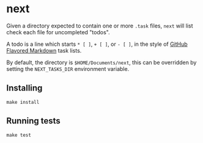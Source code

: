 next
====

Given a directory expected to contain one or more `.task` files, 
`next` will list check each file for uncompleted "todos".

A todo is a line which starts `* [ ]`, `+ [ ]`, or `- [ ]`, in the
style of [GitHub Flavored Markdown][gfm] task lists.

[gfm]: https://github.github.com/gfm/#task-list-items-extension-

By default, the directory is `$HOME/Documents/next`, this can be
overridden by setting the `NEXT_TASKS_DIR` environment variable.


## Installing

    make install

## Running tests

    make test
